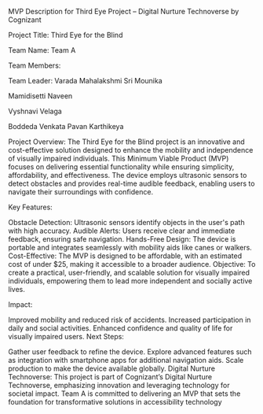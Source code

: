 MVP Description for Third Eye Project – Digital Nurture Technoverse by Cognizant

Project Title: Third Eye for the Blind

Team Name: Team A

Team Members:

Team Leader: Varada Mahalakshmi Sri Mounika

Mamidisetti Naveen

Vyshnavi Velaga

Boddeda Venkata Pavan Karthikeya

Project Overview:
The Third Eye for the Blind project is an innovative and cost-effective solution designed to enhance the mobility and independence of visually impaired individuals. This Minimum Viable Product (MVP) focuses on delivering essential functionality while ensuring simplicity, affordability, and effectiveness. The device employs ultrasonic sensors to detect obstacles and provides real-time audible feedback, enabling users to navigate their surroundings with confidence.

Key Features:

Obstacle Detection: Ultrasonic sensors identify objects in the user's path with high accuracy.
Audible Alerts: Users receive clear and immediate feedback, ensuring safe navigation.
Hands-Free Design: The device is portable and integrates seamlessly with mobility aids like canes or walkers.
Cost-Effective: The MVP is designed to be affordable, with an estimated cost of under $25, making it accessible to a broader audience.
Objective:
To create a practical, user-friendly, and scalable solution for visually impaired individuals, empowering them to lead more independent and socially active lives.

Impact:

Improved mobility and reduced risk of accidents.
Increased participation in daily and social activities.
Enhanced confidence and quality of life for visually impaired users.
Next Steps:

Gather user feedback to refine the device.
Explore advanced features such as integration with smartphone apps for additional navigation aids.
Scale production to make the device available globally.
Digital Nurture Technoverse:
This project is part of Cognizant’s Digital Nurture Technoverse, emphasizing innovation and leveraging technology for societal impact. Team A is committed to delivering an MVP that sets the foundation for transformative solutions in accessibility technology
